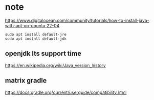 # note

https://www.digitalocean.com/community/tutorials/how-to-install-java-with-apt-on-ubuntu-22-04

```
sudo apt install default-jre
sudo apt install default-jdk
```
## openjdk lts support time
https://en.wikipedia.org/wiki/Java_version_history

## matrix gradle 
https://docs.gradle.org/current/userguide/compatibility.html

## 